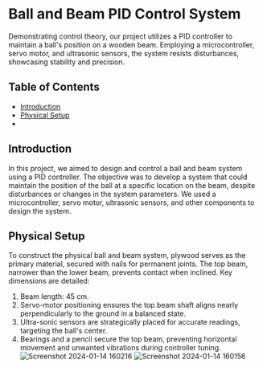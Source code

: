 # Ball and Beam PID Control System

Demonstrating control theory, our project utilizes a PID controller to maintain a ball's position on a wooden beam. Employing a microcontroller, servo motor, and ultrasonic sensors, the system resists disturbances, showcasing stability and precision.

## Table of Contents

- [Introduction](#introduction)
- [Physical Setup](#physical-setup)
- 
## Introduction

In this project, we aimed to design and control a ball and beam system using a PID controller. The objective was to develop a system that could maintain the position of the ball at a specific location on the beam, despite disturbances or changes in the system parameters. We used a microcontroller, servo motor, ultrasonic sensors, and other components to design the system.

## Physical Setup

To construct the physical ball and beam system, plywood serves as the primary material, secured with nails for permanent joints. The top beam, narrower than the lower beam, prevents contact when inclined. Key dimensions are detailed:
1. Beam length: 45 cm.
2. Servo-motor positioning ensures the top beam shaft aligns nearly perpendicularly to the ground in a balanced state.
3. Ultra-sonic sensors are strategically placed for accurate readings, targeting the ball's center.
4. Bearings and a pencil secure the top beam, preventing horizontal movement and unwanted vibrations during controller tuning.
![Screenshot 2024-01-14 160216](https://github.com/aman32hhjbb/Ball-Beam-System-/assets/109418796/ae17c3b0-c0ff-4d80-9b4a-f9021432d920)
![Screenshot 2024-01-14 160156](https://github.com/aman32hhjbb/Ball-Beam-System-/assets/109418796/c538901f-491f-4ca0-8bff-88c5d846cdb7)
